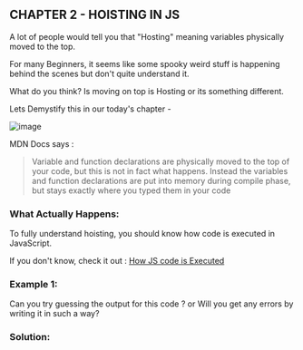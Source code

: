 ## CHAPTER 2 - HOISTING IN JS

A lot of people would tell you that "Hosting" meaning variables physically moved to the top. 

For many Beginners, it seems like some spooky weird stuff is happening behind the scenes but don't quite understand it.

What do you think? Is moving on top is Hosting or its something different. 

Lets Demystify this in our today's chapter -

![image](https://user-images.githubusercontent.com/42679346/127195623-65e9a553-7f5a-4928-b687-2ec50e73033b.png)

MDN Docs says :
> Variable and function declarations are physically moved to the top of your code, but this is not in fact what happens.
>  Instead the variables and function declarations are put into memory during compile phase, but stays exactly where you typed them in your code

### What Actually Happens:

To fully understand hoisting,  you should know how code is executed in JavaScript. 

If you don't know, check it out : [How JS code is Executed](https://twitter.com/smileguptaaa/status/1418976271913021440?s=20)

### Example 1:

Can you try guessing  the output for this code ? or Will you get any errors by writing it in such a way?

### Solution:






